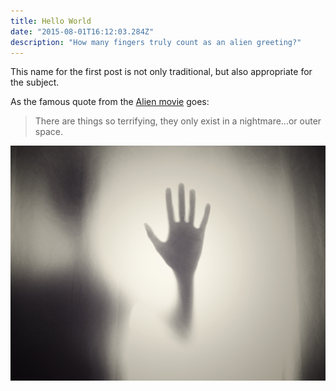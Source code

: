 ```yaml
---
title: Hello World
date: "2015-08-01T16:12:03.284Z"
description: "How many fingers truly count as an alien greeting?"
---
```


This name for the first post is not only traditional, but also appropriate for the subject.

As the famous quote from the
[Alien movie](https://en.wikipedia.org/wiki/Alien_(film)) goes:

> There are things so terrifying, they only exist in a nightmare...or outer space.

![Alien Hello World](./hello-world.jpg)
